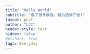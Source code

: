 ```yaml
---
title: "Hello World"
subtitle: "看了很多模版，最后选择了他!"
layout: post
author: "LJC"
header-style: text
hidden: false
#plchart: true
tags: Everyday
---
```



